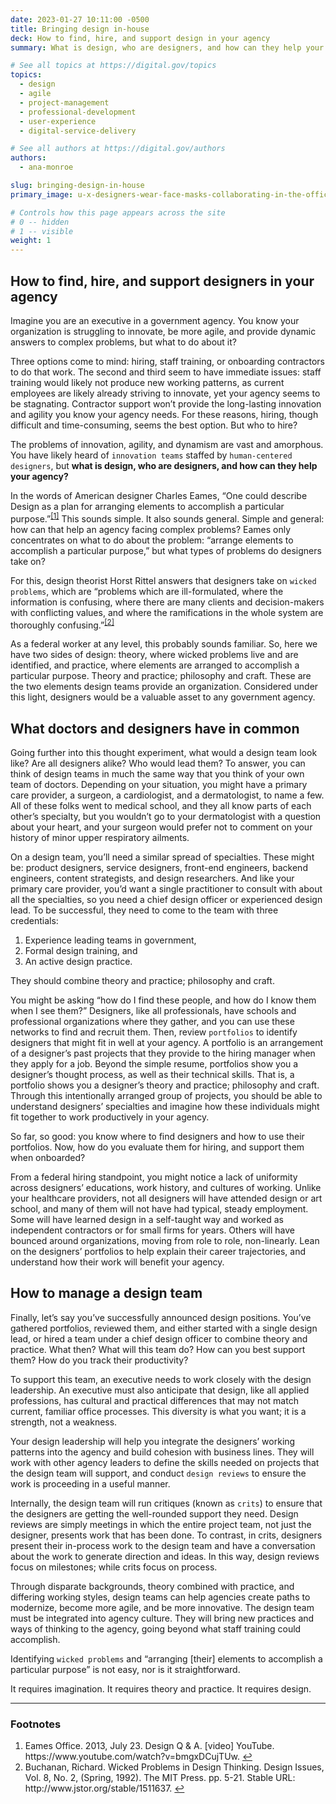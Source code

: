 ```yaml
---
date: 2023-01-27 10:11:00 -0500
title: Bringing design in-house
deck: How to find, hire, and support design in your agency
summary: What is design, who are designers, and how can they help your agency? Learn how to build a design team that can help your agency solve “wicked problems” and be more innovative.

# See all topics at https://digital.gov/topics
topics:
  - design
  - agile
  - project-management
  - professional-development
  - user-experience
  - digital-service-delivery

# See all authors at https://digital.gov/authors
authors:
  - ana-monroe

slug: bringing-design-in-house
primary_image: u-x-designers-wear-face-masks-collaborating-in-the-office-yakobchuk-olena-istock-getty-images-1297220263

# Controls how this page appears across the site
# 0 -- hidden
# 1 -- visible
weight: 1
---
```

## How to find, hire, and support designers in your agency

Imagine you are an executive in a government agency. You know your organization is struggling to innovate, be more agile, and provide dynamic answers to complex problems, but what to do about it?

Three options come to mind: hiring, staff training, or onboarding contractors to do that work. The second and third seem to have immediate issues: staff training would likely not produce new working patterns, as current employees are likely already striving to innovate, yet your agency seems to be stagnating. Contractor support won’t provide the long-lasting innovation and agility you know your agency needs. For these reasons, hiring, though difficult and time-consuming, seems the best option. But who to hire?

The problems of innovation, agility, and dynamism are vast and amorphous. You have likely heard of `innovation teams` staffed by `human-centered designers`, but **what is design, who are designers, and how can they help your agency?**

In the words of American designer Charles Eames, “One could describe Design as a plan for arranging elements to accomplish a particular purpose.”<sup><a aria-describedby="footnote-label" href="#fn1" id="footnotes-ref1">[1]</a></sup> This sounds simple. It also sounds general. Simple and general: how can that help an agency facing complex problems? Eames only concentrates on what to do about the problem: “arrange elements to accomplish a particular purpose,” but what types of problems do designers take on?

For this, design theorist Horst Rittel answers that designers take on `wicked problems`, which are “problems which are ill-formulated, where the information is confusing, where there are many clients and decision-makers with conflicting values, and where the ramifications in the whole system are thoroughly confusing.”<sup><a aria-describedby="footnote-label" href="#fn2" id="footnotes-ref2">[2]</a></sup>

As a federal worker at any level, this probably sounds familiar. So, here we have two sides of design: theory, where wicked problems live and are identified, and practice, where elements are arranged to accomplish a particular purpose. Theory and practice; philosophy and craft. These are the two elements design teams provide an organization. Considered under this light, designers would be a valuable asset to any government agency. 

## What doctors and designers have in common

Going further into this thought experiment, what would a design team look like? Are all designers alike? Who would lead them? To answer, you can think of design teams in much the same way that you think of your own team of doctors. Depending on your situation, you might have a primary care provider, a surgeon, a cardiologist, and a dermatologist, to name a few. All of these folks went to medical school, and they all know parts of each other’s specialty, but you wouldn’t go to your dermatologist with a question about your heart, and your surgeon would prefer not to comment on your history of minor upper respiratory ailments.

On a design team, you’ll need a similar spread of specialties. These might be: product designers, service designers, front-end engineers, backend engineers, content strategists, and design researchers. And like your primary care provider, you’d want a single practitioner to consult with about all the specialties, so you need a chief design officer or experienced design lead. To be successful, they need to come to the team with three credentials:

1. Experience leading teams in government,
2. Formal design training, and
3. An active design practice.

They should combine theory and practice; philosophy and craft.

You might be asking “how do I find these people, and how do I know them when I see them?” Designers, like all professionals, have schools and professional organizations where they gather, and you can use these networks to find and recruit them. Then, review `portfolios` to identify designers that might fit in well at your agency. A portfolio is an arrangement of a designer’s past projects that they provide to the hiring manager when they apply for a job. Beyond the simple resume, portfolios show you a designer’s thought process, as well as their technical skills. That is, a portfolio shows you a designer’s theory and practice; philosophy and craft. Through this intentionally arranged group of projects, you should be able to understand designers’ specialties and imagine how these individuals might fit together to work productively in your agency.

So far, so good: you know where to find designers and how to use their portfolios. Now, how do you evaluate them for hiring, and support them when onboarded?

From a federal hiring standpoint, you might notice a lack of uniformity across designers’ educations, work history, and cultures of working. Unlike your healthcare providers, not all designers will have attended design or art school, and many of them will not have had typical, steady employment. Some will have learned design in a self-taught way and worked as independent contractors or for small firms for years. Others will have bounced around organizations, moving from role to role, non-linearly. Lean on the designers’ portfolios to help explain their career trajectories, and understand how their work will benefit your agency.

## How to manage a design team

Finally, let’s say you’ve successfully announced design positions. You’ve gathered portfolios, reviewed them, and either started with a single design lead, or hired a team under a chief design officer to combine theory and practice. What then? What will this team do? How can you best support them? How do you track their productivity?

To support this team, an executive needs to work closely with the design leadership. An executive must also anticipate that design, like all applied professions, has cultural and practical differences that may not match current, familiar office processes. This diversity is what you want; it is a strength, not a weakness.

Your design leadership will help you integrate the designers’ working patterns into the agency and build cohesion with business lines. They will work with other agency leaders to define the skills needed on projects that the design team will support, and conduct `design reviews` to ensure the work is proceeding in a useful manner.

Internally, the design team will run critiques (known as `crits`) to ensure that the designers are getting the well-rounded support they need. Design reviews are simply meetings in which the entire project team, not just the designer, presents work that has been done. To contrast, in crits, designers present their in-process work to the design team and have a conversation about the work to generate direction and ideas. In this way, design reviews focus on milestones; while crits focus on process.

Through disparate backgrounds, theory combined with practice, and differing working styles, design teams can help agencies create paths to modernize, become more agile, and be more innovative. The design team must be integrated into agency culture. They will bring new practices and ways of thinking to the agency, going beyond what staff training could accomplish.

Identifying `wicked problems` and “arranging &#91;their&#93; elements to accomplish a particular purpose” is not easy, nor is it straightforward.

It requires imagination. It requires theory and practice. It requires design.

---

<footer>
<h3 id="footnote-label">Footnotes</h3>
<ol>
<li id="fn1">Eames Office. 2013, July 23. Design Q & A. &#91;video&#93; YouTube. https://www.youtube.com/watch?v=bmgxDCujTUw. <a href="#footnotes-ref1" aria-label="Back to content">↩</a></li>
<li id="fn2">Buchanan, Richard. Wicked Problems in Design Thinking. Design Issues, Vol. 8, No. 2, (Spring, 1992). The MIT Press. pp. 5-21. Stable URL: http://www.jstor.org/stable/1511637. <a href="#footnotes-ref2" aria-label="Back to content">↩</a></li>
</ol>
<footer>
